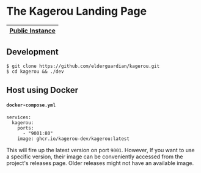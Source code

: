 # The Kagerou Landing Page

| [Public Instance](https://kagerou.dev/)  |
|------------------------------------------|

## Development

```
$ git clone https://github.com/elderguardian/kagerou.git
$ cd kagerou && ./dev
```

## Host using Docker

#### **`docker-compose.yml`**
```
services:
  kagerou:
    ports:
      - "9001:80"
    image: ghcr.io/kagerou-dev/kagerou:latest
```

This will fire up the latest version on port `9001`.
However, If you want to use a specific version,
their image can be conveniently accessed from the project's releases page.
Older releases might not have an available image.
